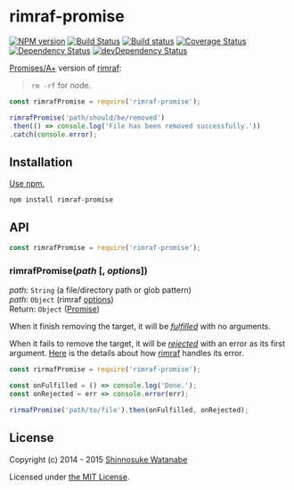 # rimraf-promise

[![NPM version](https://img.shields.io/npm/v/rimraf-promise.svg)](https://www.npmjs.com/package/rimraf-promise)
[![Build Status](https://travis-ci.org/shinnn/rimraf-promise.svg?branch=master)](https://travis-ci.org/shinnn/rimraf-promise)
[![Build status](https://ci.appveyor.com/api/projects/status/sa0vd3nhfiupeu7h?svg=true)](https://ci.appveyor.com/project/ShinnosukeWatanabe/rimraf-promise)
[![Coverage Status](https://img.shields.io/coveralls/shinnn/rimraf-promise.svg)](https://coveralls.io/r/shinnn/rimraf-promise)
[![Dependency Status](https://img.shields.io/david/shinnn/rimraf-promise.svg?label=deps)](https://david-dm.org/shinnn/rimraf-promise)
[![devDependency Status](https://img.shields.io/david/dev/shinnn/rimraf-promise.svg?label=devDeps)](https://david-dm.org/shinnn/rimraf-promise#info=devDependencies)

[Promises/A+][promise] version of [rimraf][rimraf]:

> `rm -rf` for node.

```javascript
const rimrafPromise = require('rimraf-promise');

rimrafPromise('path/should/be/removed')
.then(() => console.log('File has been removed successfully.'))
.catch(console.error);
```

## Installation

[Use npm.](https://docs.npmjs.com/cli/install)

```
npm install rimraf-promise
```

## API

```javascript
const rimrafPromise = require('rimraf-promise');
```

### rimrafPromise(*path* [, *options*])

*path*: `String` (a file/directory path or glob pattern)  
*path*: `Object` (rimraf [options](https://github.com/isaacs/rimraf/blob/4d3d9b5f2ddbbaf4ee56be5f8bfecdd4e27f7b34/rimraf.js#L22-L38))  
Return: `Object` ([Promise][promise])

When it finish removing the target, it will be [*fulfilled*](http://promisesaplus.com/#point-26) with no arguments.

When it fails to remove the target, it will be [*rejected*](http://promisesaplus.com/#point-30) with an error as its first argument. [Here](https://github.com/isaacs/rimraf#api) is the details about how [rimraf][rimraf] handles its error.

```javascript
const rirmafPromise = require('rimraf-promise');

const onFulfilled = () => console.log('Done.');
const onRejected = err => console.error(err);

rirmafPromise('path/to/file').then(onFulfilled, onRejected);
```

## License

Copyright (c) 2014 - 2015 [Shinnosuke Watanabe](https://github.com/shinnn)

Licensed under [the MIT License](./LICENSE).

[rimraf]: https://github.com/isaacs/rimraf
[promise]: https://promisesaplus.com/
